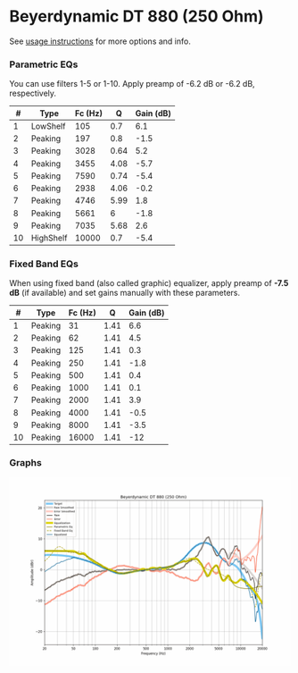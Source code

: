 # Beyerdynamic DT 880 (250 Ohm)
See [usage instructions](https://github.com/jaakkopasanen/AutoEq#usage) for more options and info.

### Parametric EQs
You can use filters 1-5 or 1-10. Apply preamp of -6.2 dB or -6.2 dB, respectively.

|   # | Type      |   Fc (Hz) |    Q |   Gain (dB) |
|-----|-----------|-----------|------|-------------|
|   1 | LowShelf  |       105 | 0.7  |         6.1 |
|   2 | Peaking   |       197 | 0.8  |        -1.5 |
|   3 | Peaking   |      3028 | 0.64 |         5.2 |
|   4 | Peaking   |      3455 | 4.08 |        -5.7 |
|   5 | Peaking   |      7590 | 0.74 |        -5.4 |
|   6 | Peaking   |      2938 | 4.06 |        -0.2 |
|   7 | Peaking   |      4746 | 5.99 |         1.8 |
|   8 | Peaking   |      5661 | 6    |        -1.8 |
|   9 | Peaking   |      7035 | 5.68 |         2.6 |
|  10 | HighShelf |     10000 | 0.7  |        -5.4 |

### Fixed Band EQs
When using fixed band (also called graphic) equalizer, apply preamp of **-7.5 dB** (if available) and set gains manually with these parameters.

|   # | Type    |   Fc (Hz) |    Q |   Gain (dB) |
|-----|---------|-----------|------|-------------|
|   1 | Peaking |        31 | 1.41 |         6.6 |
|   2 | Peaking |        62 | 1.41 |         4.5 |
|   3 | Peaking |       125 | 1.41 |         0.3 |
|   4 | Peaking |       250 | 1.41 |        -1.8 |
|   5 | Peaking |       500 | 1.41 |         0.4 |
|   6 | Peaking |      1000 | 1.41 |         0.1 |
|   7 | Peaking |      2000 | 1.41 |         3.9 |
|   8 | Peaking |      4000 | 1.41 |        -0.5 |
|   9 | Peaking |      8000 | 1.41 |        -3.5 |
|  10 | Peaking |     16000 | 1.41 |       -12   |

### Graphs
![](./Beyerdynamic%20DT%20880%20(250%20Ohm).png)
